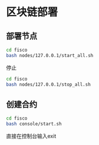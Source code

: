 # 区块链部署
## 部署节点
```bash
cd fisco
bash nodes/127.0.0.1/start_all.sh
```
停止
```bash
cd fisco
bash nodes/127.0.0.1/stop_all.sh
```
## 创建合约
```bash
cd fisco
bash console/start.sh
```
直接在控制台输入exit

